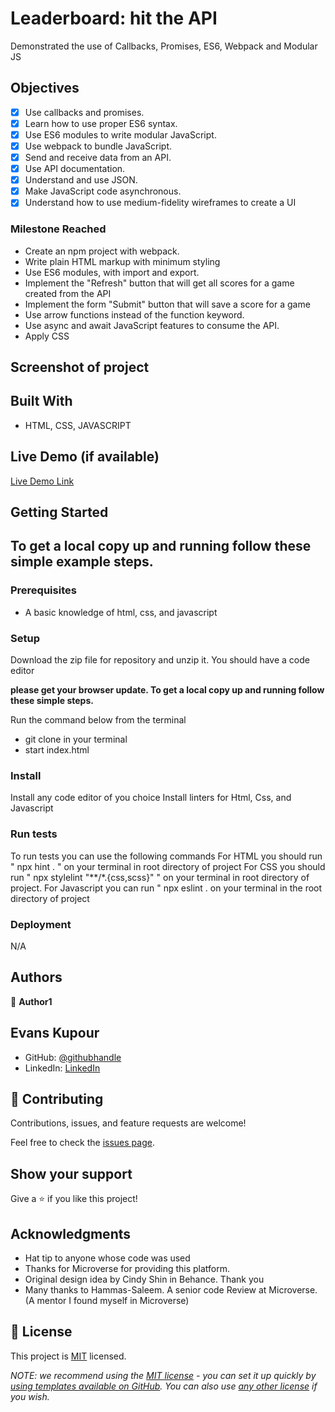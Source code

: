 # Leaderboard: hit the API

Demonstrated the use of Callbacks, Promises, ES6, Webpack and Modular JS

## Objectives
- [x] Use callbacks and promises.
- [x] Learn how to use proper ES6 syntax.
- [x] Use ES6 modules to write modular JavaScript.
- [x] Use webpack to bundle JavaScript.
- [x] Send and receive data from an API.
- [x] Use API documentation.
- [x] Understand and use JSON.
- [x] Make JavaScript code asynchronous.
- [x] Understand how to use medium-fidelity wireframes to create a UI

### Milestone Reached
- Create an npm project with webpack.
- Write plain HTML markup with minimum styling
- Use ES6 modules, with import and export.
- Implement the "Refresh" button that will get all scores for a game created from the API
- Implement the form "Submit" button that will save a score for a game
- Use arrow functions instead of the function keyword.
- Use async and await JavaScript features to consume the API.
- Apply CSS

## Screenshot of project


## Built With

- HTML, CSS, JAVASCRIPT

## Live Demo (if available)

[Live Demo Link](https://doheera-kosi.github.io/Leaderboard-setup-project/dist/)


## Getting Started



## To get a local copy up and running follow these simple example steps.

### Prerequisites

* A basic knowledge of html, css, and javascript

### Setup

Download the zip file for repository and unzip it.
You should have a code editor

**please get your browser update. To get a local copy up and running follow these simple steps.**

Run the command below from the terminal

- git clone in your terminal
- start index.html

### Install

Install any code editor of you choice
Install linters for Html, Css, and Javascript

### Run tests

To run tests you can use the following commands
For HTML you should run " npx hint . " on your terminal in root directory of project
For CSS you should run " npx stylelint "**/*.{css,scss}" " on your terminal in root directory of project.
For Javascript you can run " npx eslint . on your terminal in the root directory of project

### Deployment

N/A

## Authors

👤 **Author1**
## Evans Kupour

- GitHub: [@githubhandle](https://github.com/doheera-kosi)
- LinkedIn: [LinkedIn](https://www.linkedin.com/in/evans-kupour-1879421a3/)

## 🤝 Contributing

Contributions, issues, and feature requests are welcome!

Feel free to check the [issues page](../../issues/).

## Show your support

Give a ⭐️ if you like this project!

## Acknowledgments

- Hat tip to anyone whose code was used
- Thanks for Microverse for providing this platform.
- Original design idea by Cindy Shin in Behance. Thank you
- Many thanks to Hammas-Saleem. A senior code Review at Microverse. (A mentor I found myself in Microverse)

## 📝 License

This project is [MIT](./LICENSE) licensed.

_NOTE: we recommend using the [MIT license](https://choosealicense.com/licenses/mit/) - you can set it up quickly by [using templates available on GitHub](https://docs.github.com/en/communities/setting-up-your-project-for-healthy-contributions/adding-a-license-to-a-repository). You can also use [any other license](https://choosealicense.com/licenses/) if you wish._